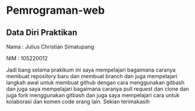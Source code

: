 # Pemrograman-web
## Data Diri Praktikan
Nama : Julius Christian Simatupang

NIM  : 105220012

Jadi bang selama prakikum ini saya mempelajari bagaimana caranya membuat repository baru dan membuat branch dan juga mempelajari langkah awal untuk membuat github dengan cara menggunakan gitbash dan juga saya mempelajari bagaimana caranya pull request dan clone dan juga fork menggunakan gitbash dan juga saya mempelajari cara untuk kolaborasi dan komen code orang lain. 
Sekian terimakasih
